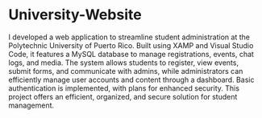 # University-Website
I developed a web application to streamline student administration at the Polytechnic University of Puerto Rico. Built using XAMP and Visual Studio Code, it features a MySQL database to manage registrations, events, chat logs, and media. The system allows students to register, view events, submit forms, and communicate with admins, while administrators can efficiently manage user accounts and content through a dashboard. Basic authentication is implemented, with plans for enhanced security. This project offers an efficient, organized, and secure solution for student management.
